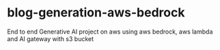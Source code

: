 # blog-generation-aws-bedrock
End to end Generative AI project on aws using aws bedrock, aws lambda and AI gateway with s3 bucket
